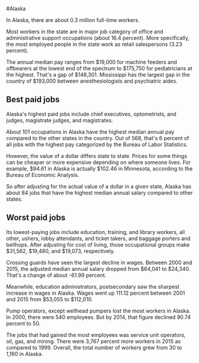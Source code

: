 

#Alaska

In Alaska, there are about 0.3 million full-time workers.


Most workers in the state are in major job category of office and administrative support occupations (about 16.4 percent). More specifically, the most employed people in the state work as retail salespersons (3.23 percent).
               
The annual median pay ranges from $19,000 for machine feeders and offbearers at the lowest end of the spectrum to  $175,750 for pediatricians at the highest. That's a gap of $148,301. Mississippi has the largest gap in the country of $193,000 between anesthesiologists and psychiatric aides.
               
## Best paid jobs
Alaska's highest paid jobs include chief executives, optometrists, and judges, magistrate judges, and magistrates.
               
About 101 occupations in Alaska have the highest median annual pay compared to the other states in the country. Out of 568, that's 6 percent of all jobs with the highest pay categorized by the Bureau of Labor Statistics.
               
However, the value of a dollar differs state to state. Prices for some things can be cheaper or more expensive depending on where someone lives. For example, $94.61 in Alaska is actually $102.46 in Minnesota, according to the Bureau of Economic Analysis.
               
So after adjusting for the actual value of a dollar in a given state, Alaska has about 84 jobs that have the highest median annual salary compared to other states.
               
## Worst paid jobs

Its lowest-paying jobs include education, training, and library workers, all other, ushers, lobby attendants, and ticket takers, and baggage porters and bellhops. After adjusting for cost of living, those occupational groups make $31,562,  $19,480, and  $19,073, respectively.
               
Crossing guards have seen the largest decline in wages. Between 2000 and 2015, the adjusted median annual salary dropped from $64,041 to $24,340. That's a change of about -61.99 percent.
               
Meanwhile, education administrators, postsecondary saw the sharpest increase in wages in Alaska. Wages went up 111.12 percent between 2001 and 2015 from $53,055 to $112,010.

Pump operators, except wellhead pumpers lost the most workers in Alaska. In 2000, there were 540 employees. But by 2014, that figure declined 90.74 percent to 50. 
               
The jobs that had gained the most employees was service unit operators, oil, gas, and mining. There were 3,767 percent more workers in 2015 as compared to 1999. Overall, the total number of workers grew from 30 to 1,160 in Alaska.
